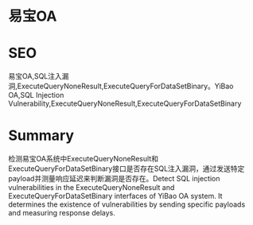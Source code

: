 # 易宝OA
# SEO
易宝OA,SQL注入漏洞,ExecuteQueryNoneResult,ExecuteQueryForDataSetBinary。YiBao OA,SQL Injection Vulnerability,ExecuteQueryNoneResult,ExecuteQueryForDataSetBinary
# Summary
检测易宝OA系统中ExecuteQueryNoneResult和ExecuteQueryForDataSetBinary接口是否存在SQL注入漏洞，通过发送特定payload并测量响应延迟来判断漏洞是否存在。Detect SQL injection vulnerabilities in the ExecuteQueryNoneResult and ExecuteQueryForDataSetBinary interfaces of YiBao OA system. It determines the existence of vulnerabilities by sending specific payloads and measuring response delays.
